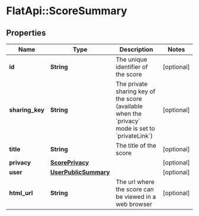 # FlatApi::ScoreSummary

## Properties
Name | Type | Description | Notes
------------ | ------------- | ------------- | -------------
**id** | **String** | The unique identifier of the score | [optional] 
**sharing_key** | **String** | The private sharing key of the score (available when the &#x60;privacy&#x60; mode is set to &#x60;privateLink&#x60;) | [optional] 
**title** | **String** | The title of the score | [optional] 
**privacy** | [**ScorePrivacy**](ScorePrivacy.md) |  | [optional] 
**user** | [**UserPublicSummary**](UserPublicSummary.md) |  | [optional] 
**html_url** | **String** | The url where the score can be viewed in a web browser | [optional] 


